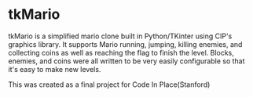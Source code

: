 # tkMario

tkMario is a simplified mario clone built in Python/TKinter using CIP's graphics library.  It supports Mario running, jumping, killing enemies, and collecting coins as well as reaching the flag to finish the level.  Blocks, enemies, and coins were all written to be very easily configurable so that it's easy to make new levels.

This was created as a final project for Code In Place(Stanford)